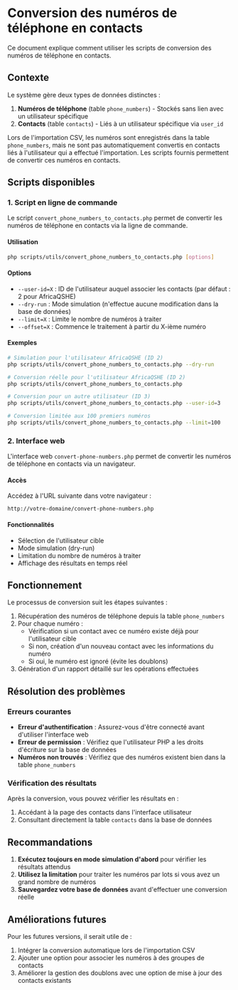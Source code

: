 # Conversion des numéros de téléphone en contacts

Ce document explique comment utiliser les scripts de conversion des numéros de téléphone en contacts.

## Contexte

Le système gère deux types de données distinctes :

1. **Numéros de téléphone** (table `phone_numbers`) - Stockés sans lien avec un utilisateur spécifique
2. **Contacts** (table `contacts`) - Liés à un utilisateur spécifique via `user_id`

Lors de l'importation CSV, les numéros sont enregistrés dans la table `phone_numbers`, mais ne sont pas automatiquement convertis en contacts liés à l'utilisateur qui a effectué l'importation. Les scripts fournis permettent de convertir ces numéros en contacts.

## Scripts disponibles

### 1. Script en ligne de commande

Le script `convert_phone_numbers_to_contacts.php` permet de convertir les numéros de téléphone en contacts via la ligne de commande.

#### Utilisation

```bash
php scripts/utils/convert_phone_numbers_to_contacts.php [options]
```

#### Options

- `--user-id=X` : ID de l'utilisateur auquel associer les contacts (par défaut : 2 pour AfricaQSHE)
- `--dry-run` : Mode simulation (n'effectue aucune modification dans la base de données)
- `--limit=X` : Limite le nombre de numéros à traiter
- `--offset=X` : Commence le traitement à partir du X-ième numéro

#### Exemples

```bash
# Simulation pour l'utilisateur AfricaQSHE (ID 2)
php scripts/utils/convert_phone_numbers_to_contacts.php --dry-run

# Conversion réelle pour l'utilisateur AfricaQSHE (ID 2)
php scripts/utils/convert_phone_numbers_to_contacts.php

# Conversion pour un autre utilisateur (ID 3)
php scripts/utils/convert_phone_numbers_to_contacts.php --user-id=3

# Conversion limitée aux 100 premiers numéros
php scripts/utils/convert_phone_numbers_to_contacts.php --limit=100
```

### 2. Interface web

L'interface web `convert-phone-numbers.php` permet de convertir les numéros de téléphone en contacts via un navigateur.

#### Accès

Accédez à l'URL suivante dans votre navigateur :

```
http://votre-domaine/convert-phone-numbers.php
```

#### Fonctionnalités

- Sélection de l'utilisateur cible
- Mode simulation (dry-run)
- Limitation du nombre de numéros à traiter
- Affichage des résultats en temps réel

## Fonctionnement

Le processus de conversion suit les étapes suivantes :

1. Récupération des numéros de téléphone depuis la table `phone_numbers`
2. Pour chaque numéro :
   - Vérification si un contact avec ce numéro existe déjà pour l'utilisateur cible
   - Si non, création d'un nouveau contact avec les informations du numéro
   - Si oui, le numéro est ignoré (évite les doublons)
3. Génération d'un rapport détaillé sur les opérations effectuées

## Résolution des problèmes

### Erreurs courantes

- **Erreur d'authentification** : Assurez-vous d'être connecté avant d'utiliser l'interface web
- **Erreur de permission** : Vérifiez que l'utilisateur PHP a les droits d'écriture sur la base de données
- **Numéros non trouvés** : Vérifiez que des numéros existent bien dans la table `phone_numbers`

### Vérification des résultats

Après la conversion, vous pouvez vérifier les résultats en :

1. Accédant à la page des contacts dans l'interface utilisateur
2. Consultant directement la table `contacts` dans la base de données

## Recommandations

1. **Exécutez toujours en mode simulation d'abord** pour vérifier les résultats attendus
2. **Utilisez la limitation** pour traiter les numéros par lots si vous avez un grand nombre de numéros
3. **Sauvegardez votre base de données** avant d'effectuer une conversion réelle

## Améliorations futures

Pour les futures versions, il serait utile de :

1. Intégrer la conversion automatique lors de l'importation CSV
2. Ajouter une option pour associer les numéros à des groupes de contacts
3. Améliorer la gestion des doublons avec une option de mise à jour des contacts existants
